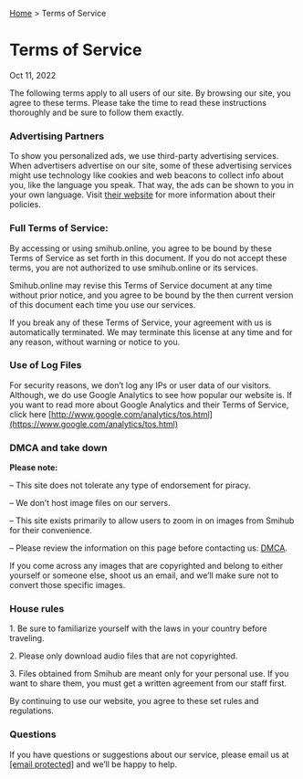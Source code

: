 [Home](https://smihub.io/) > Terms of Service

Terms of Service
================

Oct 11, 2022

The following terms apply to all users of our site. By browsing our site, you agree to these terms. Please take the time to read these instructions thoroughly and be sure to follow them exactly.

### **Advertising Partners**

To show you personalized ads, we use third-party advertising services. When advertisers advertise on our site, some of these advertising services might use technology like cookies and web beacons to collect info about you, like the language you speak. That way, the ads can be shown to you in your own language. Visit [their website](https://adsense.google.com/) for more information about their policies.

### **Full Terms of Service:**

By accessing or using smihub.online, you agree to be bound by these Terms of Service as set forth in this document. If you do not accept these terms, you are not authorized to use smihub.online or its services.

Smihub.online may revise this Terms of Service document at any time without prior notice, and you agree to be bound by the then current version of this document each time you use our services.

If you break any of these Terms of Service, your agreement with us is automatically terminated. We may terminate this license at any time and for any reason, without warning or notice to you.

### **Use of Log Files**

For security reasons, we don’t log any IPs or user data of our visitors. Although, we do use Google Analytics to see how popular our website is. If you want to read more about Google Analytics and their Terms of Service, click here [http://www.google.com/analytics/tos.html](https://www.google.com/analytics/tos.html)

### **DMCA and take down**

**Please note:**

– This site does not tolerate any type of endorsement for piracy.

– We don’t host image files on our servers.

– This site exists primarily to allow users to zoom in on images from Smihub for their convenience.

– Please review the information on this page before contacting us: [DMCA](https://en.wikipedia.org/wiki/Digital_Millennium_Copyright_Act).

If you come across any images that are copyrighted and belong to either yourself or someone else, shoot us an email, and we’ll make sure not to convert those specific images.

### **House rules**

1\. Be sure to familiarize yourself with the laws in your country before traveling.

2\. Please only download audio files that are not copyrighted.

3\. Files obtained from Smihub are meant only for your personal use. If you want to share them, you must get a written agreement from our staff first.

By continuing to use our website, you agree to these set rules and regulations.

### **Questions**

If you have questions or suggestions about our service, please email us at [\[email protected\]](https://smihub.io/cdn-cgi/l/email-protection) and we’ll be happy to help.
